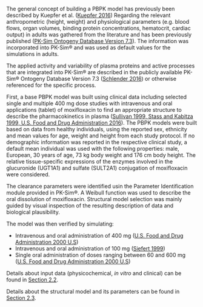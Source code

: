 The general concept of building a PBPK model has previously been described by Kuepfer et al. ([Kuepfer 2016](#main-references)) Regarding the relevant anthropometric (height, weight) and physiological parameters (e.g. blood flows, organ volumes, binding protein concentrations, hematocrit, cardiac output) in adults was gathered from the literature and has been previously published ([PK-Sim Ontogeny Database Version 7.3](#main-references)). The information was incorporated into PK-Sim® and was used as default values for the simulations in adults.

The  applied activity and variability of plasma proteins and active processes that are integrated into PK-Sim® are described in the publicly available PK-Sim® Ontogeny Database Version 7.3 ([Schlender 2016](#main-references)) or otherwise referenced for the specific process.

First, a base PBPK model was built using clinical data including selected single and multiple 400 mg dose studies with intravenous and oral applications (tablet) of moxifloxacin to find an appropriate structure to describe the pharmacokinetics in plasma ([Sullivan 1999, Stass and Kabitza 1999, U.S. Food and Drug Administration 2016](#5-references)). The PBPK models were built based on data from healthy individuals, using the reported sex, ethnicity and mean values for age, weight and height from each study protocol. If no demographic information was reported in the respective clinical study, a default mean individual was used with the following properties: male, European, 30 years of age, 73 kg body weight and 176 cm body height. The relative tissue-specific expressions of the enzymes involved in the glucuronide (UGT1A1) and sulfate (SULT2A1) conjugation of moxifloxacin were considered. 

The clearance parameters were identified usin the Parameter Identification module provided in PK-Sim®. A Weibull function was used to describe the oral dissolution of moxifloxacin. Structural model selection was mainly guided by visual inspection of the resulting description of data and biological plausibility.

The model was then verified by simulating:

- Intravenous and oral administration of 400 mg ([U.S. Food and Drug Administration 2000 U.S](#5-references))
- Intravenous and oral administration of 100 mg ([Siefert 1999](#5-references))
- Single oral administration of doses ranging between 60 and 600 mg ([U.S. Food and Drug Administration 2000 U.S](#5-references))

Details about input data (physicochemical, *in vitro* and clinical) can be found in [Section 2.2](#methods-data).

Details about the structural model and its parameters can be found in [Section 2.3](#model-parameters-and-assumptions).

